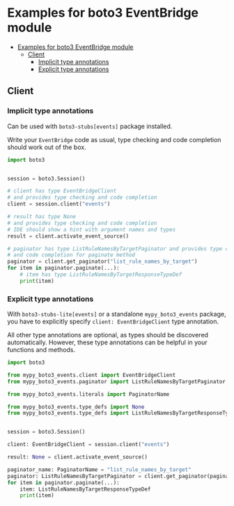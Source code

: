 <a id="examples-for-boto3-eventbridge-module"></a>

# Examples for boto3 EventBridge module

- [Examples for boto3 EventBridge module](#examples-for-boto3-eventbridge-module)
  - [Client](#client)
    - [Implicit type annotations](#implicit-type-annotations)
    - [Explicit type annotations](#explicit-type-annotations)

<a id="client"></a>

## Client

<a id="implicit-type-annotations"></a>

### Implicit type annotations

Can be used with `boto3-stubs[events]` package installed.

Write your `EventBridge` code as usual, type checking and code completion
should work out of the box.

```python
import boto3


session = boto3.Session()

# client has type EventBridgeClient
# and provides type checking and code completion
client = session.client("events")

# result has type None
# and provides type checking and code completion
# IDE should show a hint with argument names and types
result = client.activate_event_source()

# paginator has type ListRuleNamesByTargetPaginator and provides type checking
# and code completion for paginate method
paginator = client.get_paginator("list_rule_names_by_target")
for item in paginator.paginate(...):
    # item has type ListRuleNamesByTargetResponseTypeDef
    print(item)
```

<a id="explicit-type-annotations"></a>

### Explicit type annotations

With `boto3-stubs-lite[events]` or a standalone `mypy_boto3_events` package,
you have to explicitly specify `client: EventBridgeClient` type annotation.

All other type annotations are optional, as types should be discovered
automatically. However, these type annotations can be helpful in your functions
and methods.

```python
import boto3

from mypy_boto3_events.client import EventBridgeClient
from mypy_boto3_events.paginator import ListRuleNamesByTargetPaginator

from mypy_boto3_events.literals import PaginatorName

from mypy_boto3_events.type_defs import None
from mypy_boto3_events.type_defs import ListRuleNamesByTargetResponseTypeDef


session = boto3.Session()

client: EventBridgeClient = session.client("events")

result: None = client.activate_event_source()

paginator_name: PaginatorName = "list_rule_names_by_target"
paginator: ListRuleNamesByTargetPaginator = client.get_paginator(paginator_name)
for item in paginator.paginate(...):
    item: ListRuleNamesByTargetResponseTypeDef
    print(item)
```
